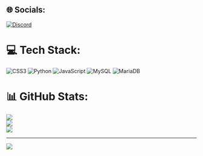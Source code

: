 ## 🌐 Socials:
[![Discord](https://img.shields.io/badge/Discord-%237289DA.svg?logo=discord&logoColor=white)](https://discord.gg/https://discord.com/invite/wdUScbjVDW) 

# 💻 Tech Stack:
![CSS3](https://img.shields.io/badge/css3-%231572B6.svg?style=for-the-badge&logo=css3&logoColor=white) ![Python](https://img.shields.io/badge/python-3670A0?style=for-the-badge&logo=python&logoColor=ffdd54) ![JavaScript](https://img.shields.io/badge/javascript-%23323330.svg?style=for-the-badge&logo=javascript&logoColor=%23F7DF1E) ![MySQL](https://img.shields.io/badge/mysql-%2300f.svg?style=for-the-badge&logo=mysql&logoColor=white) ![MariaDB](https://img.shields.io/badge/MariaDB-003545?style=for-the-badge&logo=mariadb&logoColor=white)
# 📊 GitHub Stats:
![](https://github-readme-stats.vercel.app/api?username=elfentrank&theme=radical&hide_border=false&include_all_commits=false&count_private=false)<br/>
![](https://github-readme-streak-stats.herokuapp.com/?user=elfentrank&theme=radical&hide_border=false)<br/>
![](https://github-readme-stats.vercel.app/api/top-langs/?username=elfentrank&theme=radical&hide_border=false&include_all_commits=false&count_private=false&layout=compact)

---
[![](https://visitcount.itsvg.in/api?id=elfentrank&icon=0&color=0)](https://visitcount.itsvg.in)
